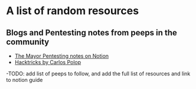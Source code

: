 # A list of random resources

## Blogs and Pentesting notes from peeps in the community

- [The Mayor Pentesting notes on Notion](https://themayor.notion.site/themayor/Pentesting-Notes-9c46a29fdead4d1880c70bfafa8d453a)
- [Hacktricks by Carlos Polop](https://book.hacktricks.xyz/)

-TODO: add list of peeps to follow, and add the full list of resources and link to notion guide

